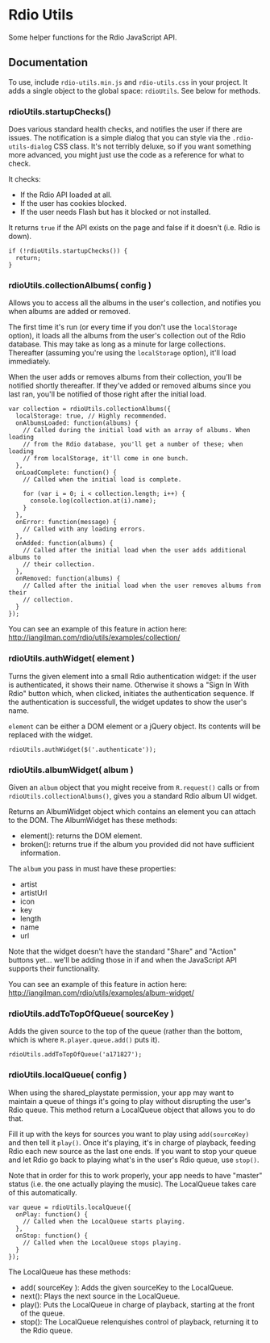 # Rdio Utils

Some helper functions for the Rdio JavaScript API. 

## Documentation

To use, include `rdio-utils.min.js` and `rdio-utils.css` in your project. It adds a single object to the global space: `rdioUtils`.  See below for methods.

### rdioUtils.startupChecks()

Does various standard health checks, and notifies the user if there are issues. The notification is a simple dialog that you can style via the `.rdio-utils-dialog` CSS class. It's not terribly deluxe, so if you want something more advanced, you might just use the code as a reference for what to check.

It checks:

* If the Rdio API loaded at all.
* If the user has cookies blocked.
* If the user needs Flash but has it blocked or not installed.

It returns `true` if the API exists on the page and false if it doesn't (i.e. Rdio is down).

```
if (!rdioUtils.startupChecks()) {
  return;
}
``` 

### rdioUtils.collectionAlbums( config )

Allows you to access all the albums in the user's collection, and notifies you when albums are added or removed.

The first time it's run (or every time if you don't use the `localStorage` option), it loads all the albums from the user's collection out of the Rdio database. This may take as long as a minute for large collections. Thereafter (assuming you're using the `localStorage` option), it'll load immediately.

When the user adds or removes albums from their collection, you'll be notified shortly thereafter. If they've added or removed albums since you last ran, you'll be notified of those right after the initial load.

```
var collection = rdioUtils.collectionAlbums({
  localStorage: true, // Highly recommended.
  onAlbumsLoaded: function(albums) {
    // Called during the initial load with an array of albums. When loading
    // from the Rdio database, you'll get a number of these; when loading
    // from localStorage, it'll come in one bunch.
  },
  onLoadComplete: function() {
    // Called when the initial load is complete.

    for (var i = 0; i < collection.length; i++) {
      console.log(collection.at(i).name);
    }
  },
  onError: function(message) {
    // Called with any loading errors.
  },
  onAdded: function(albums) {
    // Called after the initial load when the user adds additional albums to 
    // their collection.
  },
  onRemoved: function(albums) {
    // Called after the initial load when the user removes albums from their 
    // collection.
  }
});
```

You can see an example of this feature in action here: http://iangilman.com/rdio/utils/examples/collection/

### rdioUtils.authWidget( element )

Turns the given element into a small Rdio authentication widget: if the user is authenticated, it shows their name. Otherwise it shows a "Sign In With Rdio" button which, when clicked, initiates the authentication sequence. If the authentication is successfull, the widget updates to show the user's name.

`element` can be either a DOM element or a jQuery object. Its contents will be replaced with the widget.

```
rdioUtils.authWidget($('.authenticate'));
```

### rdioUtils.albumWidget( album )

Given an `album` object that you might receive from `R.request()` calls or from `rdioUtils.collectionAlbums()`, gives you a standard Rdio album UI widget.

Returns an AlbumWidget object which contains an element you can attach to the DOM. The AlbumWidget has these methods:

* element(): returns the DOM element.
* broken(): returns true if the album you provided did not have sufficient information.

The `album` you pass in must have these properties:

* artist
* artistUrl
* icon
* key
* length
* name
* url

Note that the widget doesn't have the standard "Share" and "Action" buttons yet... we'll be adding those in if and when the JavaScript API supports their functionality.

You can see an example of this feature in action here: http://iangilman.com/rdio/utils/examples/album-widget/

### rdioUtils.addToTopOfQueue( sourceKey )

Adds the given source to the top of the queue (rather than the bottom, which is where `R.player.queue.add()` puts it).

```
rdioUtils.addToTopOfQueue('a171827');
```

### rdioUtils.localQueue( config )

When using the shared_playstate permission, your app may want to maintain a queue of things it's going to play without disrupting the user's Rdio queue. This method return a LocalQueue object that allows you to do that. 

Fill it up with the keys for sources you want to play using `add(sourceKey)` and then tell it `play()`. Once it's playing, it's in charge of playback, feeding Rdio each new source as the last one ends. If you want to stop your queue and let Rdio go back to playing what's in the user's Rdio queue, use `stop()`.

Note that in order for this to work properly, your app needs to have "master" status (i.e. the one actually playing the music). The LocalQueue takes care of this automatically.

```
var queue = rdioUtils.localQueue({
  onPlay: function() {
    // Called when the LocalQueue starts playing.
  },
  onStop: function() {
    // Called when the LocalQueue stops playing.
  }  
});
```

The LocalQueue has these methods:

* add( sourceKey ): Adds the given sourceKey to the LocalQueue.
* next(): Plays the next source in the LocalQueue.
* play(): Puts the LocalQueue in charge of playback, starting at the front of the queue.
* stop(): The LocalQueue relenquishes control of playback, returning it to the Rdio queue.
